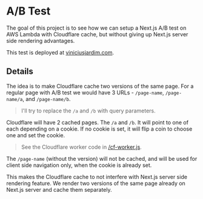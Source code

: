 # A/B Test

The goal of this project is to see how we can setup a Next.js A/B test on
AWS Lambda with Cloudflare cache, but without giving up Next.js server side
rendering advantages.

This test is deployed at
[viniciusjardim.com](https://viniciusjardim.com). 

## Details

The idea is to make Cloudflare cache two versions of the same page. For
a regular page with A/B test we would have 3 URLs - `/page-name`,
`/page-name/a`, and `/page-name/b`.

> I'll try to replace the `/a` and `/b` with query parameters.

Cloudflare will have 2 cached pages. The `/a` and `/b`. It will point to
one of each depending on a cookie. If no cookie is set, it will flip a
coin to choose one and set the cookie.

> See the Cloudflare worker code in [/cf-worker.js](/cf-worker.js).

The `/page-name` (without the version) will not be cached, and will be used
for client side navigation only, when the cookie is already set.

This makes the Cloudflare cache to not interfere with Next.js server side
rendering feature. We render two versions of the same page already on Next.js
server and cache them separately.
